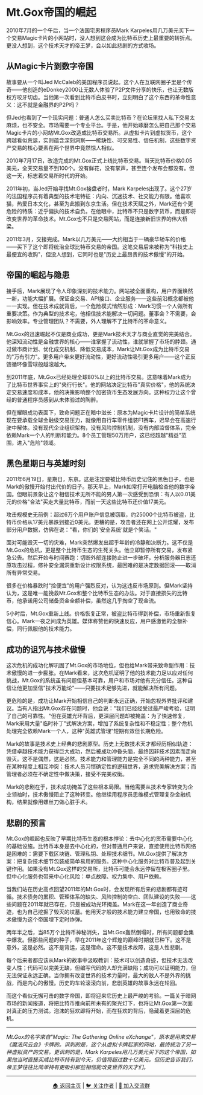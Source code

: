# Mt.Gox帝国的崛起

2010年7月的一个午后，当一个法国宅男程序员Mark Karpeles用几万美元买下一个交易Magic卡片的小网站时，没人想到这会成为比特币历史上最重要的转折点。更没人想到，这个技术天才的帝王梦，会以如此悲剧的方式收场。

## 从Magic卡片到数字帝国

故事要从一个叫Jed McCaleb的美国程序员说起。这个人在互联网圈子里是个传奇——他创造的eDonkey2000让无数人体验了P2P文件分享的快乐，也让无数版权方咬牙切齿。当他第一次看到比特币白皮书时，立刻明白了这个东西的革命性意义：这不就是金融界的P2P吗？

但Jed也看到了一个现实问题：普通人怎么买卖比特币？在论坛里找人私下交易太麻烦，也不安全。市场需要一个专业平台。于是，他开始琢磨怎么把自己那个交易Magic卡片的小网站Mt.Gox改造成比特币交易所。从虚拟卡片到虚拟货币，这个跨越看似荒诞，实则蕴含深刻洞察——稀缺性、可交易性、信任机制，这些数字资产交易的核心要素在两个世界中竟然惊人相似。

2010年7月17日，改造完成的Mt.Gox正式上线比特币交易。当天比特币价格0.05美元，全天交易量不到100个。没有鲜花，没有掌声，甚至连个发布会都没有。但这一天，标志着交易所时代的开始。

2011年初，当Jed开始寻找Mt.Gox接盘者时，Mark Karpeles出现了。这个27岁的法国程序员有着典型的技术宅特征：内向、沉迷技术、社交能力有限。他喜欢猫，热爱日本文化，甚至为此搬到东京生活。但在技术天赋之外，Mark还有个更危险的特质：近乎偏执的技术自负。在他眼中，比特币不只是数字货币，而是即将改变世界的革命技术。Mt.Gox也不只是交易网站，而是连接新旧世界的伟大桥梁。

2011年3月，交接完成。Mark以几万美元——大约相当于一辆豪华轿车的价格——买下了这个即将统治全球比特币交易的帝国。这笔交易后来被称为"科技史上最便宜的收购"，但没人想到，它同时也是"历史上最昂贵的技术傲慢"的开始。

## 帝国的崛起与隐患

接手后，Mark展现了令人印象深刻的技术能力。网站被全面重构，用户界面焕然一新，功能大幅扩展。保证金交易、API接口、企业服务——这些前沿概念都被他一一实现。但在技术成就背后，一个危险模式悄然形成：Mark习惯一个人做所有重要决策。作为典型的技术宅，他相信技术能解决一切问题。董事会？不需要，会影响效率。专业管理团队？不需要，外人理解不了比特币的革命意义。

Mt.Gox的迅速崛起不仅是商业成功，更是Mark技术天才与商业直觉的完美结合。他深知流动性是金融世界的核心——谁掌握了流动性，谁就掌握了市场的脖颈。通过做市商计划、优化成交机制、降低交易成本，Mark让Mt.Gox成为比特币交易的"万有引力"。更多用户带来更好流动性，更好流动性吸引更多用户——这个正反馈循环像雪球般越滚越大。

到2011年底，Mt.Gox已经处理全球80%以上的比特币交易。这意味着Mark成为了比特币世界事实上的"央行行长"。他的网站决定比特币"真实价格"，他的系统决定交易速度和成本，他的决策影响整个加密货币生态发展方向。这种权力让这个曾经的普通程序员感到从未体验过的陶醉。

但在耀眼成功表面下，致命问题正在暗中滋长：原本为Magic卡片设计的简单系统现在要承载全球金融级交易压力，就像用自行车零件组装F1赛车，迟早会在高速行驶中解体。没有现代企业组织架构，没有风险控制机制，没有内部监督体系，完全依赖Mark一个人的判断和能力。8个员工管理50万用户，这已经超越"精益"范围，进入"危险"领域。

## 黑色星期日与英雄时刻

2011年6月19日，星期日，东京。这是注定要被比特币历史记住的黑色日子，也是Mark的傲慢开始付出代价的日子。那天早上，Mark如常打开电脑检查他的数字帝国。但眼前景象让这个相信技术无所不能的男人第一次感受到恐惧：有人以0.01美元的价格"合法"买走大量比特币，而前一天这些比特币还价值17美元。

攻击规模史无前例：超过6万个用户账户信息被窃取，约25000个比特币被盗，比特币价格从17美元暴跌到接近0美元。更糟的是，攻击者还在网上公开炫耀，发布部分用户数据，仿佛在说："看，你们的'安全系统'就是个笑话。"

面对可能毁灭一切的灾难，Mark突然爆发出超乎年龄的冷静和决断力。这不仅是Mt.Gox的危机，更是整个比特币生态的生死关头。他立即暂停所有交易，发布紧急公告。然后开始与时间赛跑：切断外部连接防止进一步破坏，分析服务器日志还原攻击过程，修补安全漏洞重新设计权限系统，最困难的是决定数据回滚——取消所有异常交易。

很多在价格暴跌时"捡便宜"的用户强烈反对，认为这违反市场原则。但Mark坚持认为，这是唯一能挽救Mt.Gox和整个比特币生态的办法。对于直接损失的比特币，他承诺用公司储备资金全额补偿，虽然这几乎掏空了现金流。

5小时后，Mt.Gox重新上线。价格恢复正常，被盗比特币得到补偿，市场重新恢复信心。Mark一夜之间成为英雄。媒体称赞他的快速反应，用户感激他的全额补偿，同行佩服他的技术能力。

## 成功的诅咒与技术傲慢

这次危机的成功化解巩固了Mt.Gox的市场地位，但也给Mark带来致命副作用：技术傲慢的进一步膨胀。在Mark看来，这次危机证明了他的技术能力足以应对任何挑战，Mt.Gox的系统虽有问题但基本可靠，用户和市场对他有充分信任。这种自信让他更加坚信"技术万能论"——只要技术足够先进，就能解决所有问题。

更危险的是，成功让Mark开始相信自己的判断永远正确，开始忽视外界批评和建议。当有人指出Mt.Gox存在问题时，他会说："我们已经经受过最严峻考验，证明了自己的可靠性。"但在英雄光环背后，更深层问题却被掩盖：为了快速修复，Mark采用大量"临时补丁"式解决方案，增加了系统复杂性和不稳定性；整个危机处理完全依赖Mark一个人，这种"英雄式管理"短期有效但长期危险。

Mark的故事是技术史上经典的悲剧原型。历史上无数技术天才都经历相似轨迹：凭借卓越技术能力获得巨大成功，然后被成功冲昏头脑，最终因非技术因素而走向毁灭。这不是偶然，这是必然。技术能力和管理能力是完全不同的两种能力，甚至在某种程度上相互冲突：技术人员习惯确定性的逻辑世界，追求完美解决方案；而管理者必须在不确定性中做决策，接受不完美权衡。

Mark的悲剧在于，技术成功掩盖了这些根本局限。当他需要从技术专家转变为企业领袖时，技术傲慢阻止了这种转变。他继续用程序员思维模式管理复杂金融机构，结果就像用螺丝刀做心脏手术。

## 悲剧的预言

Mt.Gox的崛起也反映了早期比特币生态的根本悖论：去中心化的货币需要中心化的基础设施。比特币本身是去中心化的，但对普通用户来说，直接使用比特币网络是困难的：需要下载区块链、管理私钥、处理技术细节。Mt.Gox提供了解决方案：把复杂技术细节包装成简单易用的服务。这种中心化服务对比特币普及起到关键作用。如果没有Mt.Gox这样的交易所，比特币可能会永远停留在极客圈子里。但中心化服务也带来中心化风险：单点故障、权力集中、用户依赖。

当我们站在历史高点回望2011年的Mt.Gox时，会发现所有后来的悲剧都有迹可循。技术债务的累积、管理体系的缺失、风险控制的空白、团队建设的失败——这些问题在2011年就已存在，只是被成功光环掩盖。Mark在这一年创造了商业奇迹，也为自己挖掘了毁灭的坟墓。他用天才般的技术能力建立帝国，也用致命的技术傲慢为这个帝国埋下定时炸弹。

两年半之后，当85万个比特币神秘消失，当Mt.Gox轰然倒塌时，所有问题都会集中爆发。但那些问题的种子，早在2011年这个辉煌的巅峰时期就已种下。这不是意外，这是必然。这不是背运，这是宿命。这不是技术故障，这是人性悲剧。

每个后来者都应该从Mark的故事中汲取教训：技术可以创造奇迹，但技术无法改变人性；代码可以完美无缺，但编写代码的人却充满缺陷；成功可以证明能力，但无法保证永远正确。当你拥有改变世界的技术力量时，最大的敌人不是外界的挑战，而是内心的傲慢。历史的车轮滚滚向前，悲剧英雄的故事永远在轮回。

而这个看似无懈可击的数字帝国，即将迎来它历史上最严峻的考验。一篇关于暗网市场的新闻报道，将把比特币推向前所未有的聚光灯下，也将让Mt.Gox第一次面对真正的压力测试。泡沫的狂欢即将开始，而在狂欢的背后，隐藏着更深层的危机。

---

*Mt.Gox的名字来自"Magic: The Gathering Online eXchange"，原本是用来交易《魔法风云会》卡牌的。讽刺的是，这个从虚拟卡牌起家的网站，最终统治了另一种虚拟资产的交易。更讽刺的是，Mark Karpeles用几万美元买下的这个帝国，如果他当时直接买成比特币持有到今天，价值将超过数十亿美元。但历史告诉我们，帝王梦往往比简单持有更吸引那些相信能改变世界的天才们。*

---

<div align="center">
<a href="https://github.com/beihaili/Get-Started-with-Web3">🏠 返回主页</a> | 
<a href="https://twitter.com/bhbtc1337">🐦 关注作者</a> | 
<a href="https://forms.gle/QMBwL6LwZyQew1tX8">📝 加入交流群</a>
</div>
